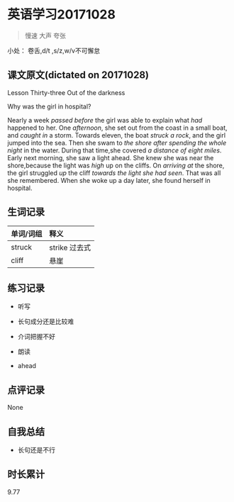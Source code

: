 # 英语学习20171028

> 慢速 大声 夸张

小处： 卷舌,d/t ,s/z,w/v不可懈怠

## 课文原文(dictated on 20171028)

Lesson Thirty-three  Out of the darkness

Why was the girl in hospital?

Nearly a week _passed before_ the girl was able to explain what _had_ happened to her.
One _afternoon_, she set out from the coast in a small boat, and _caught_ _in_ a storm.
Towards eleven, the boat _struck_ _a rock_, and the girl jumped into the sea.
Then she swam to _the shore after spending the whole night_ in the water.
During that time,she covered _a_ _distance of eight miles_.
Early next morning, she saw a light ahead.
She knew she was near the shore,because the light was _high_ up on the cliffs.
On _arriving at_ the shore, the girl struggled _up_ the cliff _towards the light she had seen_.
That was all she remembered.
When she woke up a day later, she found herself in hospital.

## 生词记录
| 单词/词组 | 释义   |
| :---- | :--- |
| struck | strike 过去式 |
| cliff | 悬崖 |

## 练习记录
* 听写
 * 长句成分还是比较难
 * 介词把握不好

* 朗读 
 * ahead

## 点评记录
None

## 自我总结
* 长句还是不行

## 时长累计
9.77
